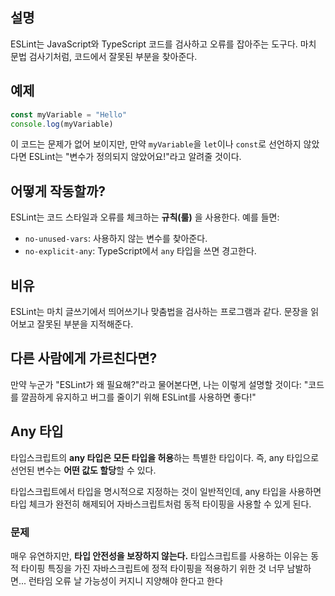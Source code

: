 ## **설명** 
ESLint는 JavaScript와 TypeScript 코드를 검사하고 오류를 잡아주는 도구다. 마치 문법 검사기처럼, 코드에서 잘못된 부분을 찾아준다.

## **예제**

```javascript
const myVariable = "Hello"
console.log(myVariable)
```

이 코드는 문제가 없어 보이지만, 만약 `myVariable`을 `let`이나 `const`로 선언하지 않았다면 ESLint는 "변수가 정의되지 않았어요!"라고 알려줄 것이다.

## **어떻게 작동할까?** 
ESLint는 코드 스타일과 오류를 체크하는 **규칙(룰)** 을 사용한다. 예를 들면:
- `no-unused-vars`: 사용하지 않는 변수를 찾아준다.
- `no-explicit-any`: TypeScript에서 `any` 타입을 쓰면 경고한다.


## **비유** 
ESLint는 마치 글쓰기에서 띄어쓰기나 맞춤법을 검사하는 프로그램과 같다. 문장을 읽어보고 잘못된 부분을 지적해준다.

## **다른 사람에게 가르친다면?** 
만약 누군가 "ESLint가 왜 필요해?"라고 물어본다면, 나는 이렇게 설명할 것이다: "코드를 깔끔하게 유지하고 버그를 줄이기 위해 ESLint를 사용하면 좋다!"

## Any 타입
타입스크립트의 **any 타입은 모든 타입을 허용**하는 특별한 타입이다. 즉, any 타입으로 선언된 변수는 **어떤 값도 할당**할 수 있다.

타입스크립트에서 타입을 명시적으로 지정하는 것이 일반적인데, any 타입을 사용하면 타입 체크가 완전히 해제되어 자바스크립트처럼 동적 타이핑을 사용할 수 있게 된다.

### 문제
매우 유연하지만, **타입 안전성을 보장하지 않는다.**
타입스크립트를 사용하는 이유는 동적 타이핑 특징을 가진 자바스크립트에 정적 타이핑을 적용하기 위한 것
너무 남발하면... 런타임 오류 날 가능성이 커지니 지양해야 한다고 한다
